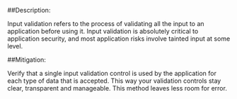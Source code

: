 ##Description:

Input validation refers to the process of validating all the input to an application
before using it. Input validation is absolutely critical to application security,
and most application risks involve tainted input at some level.

##Mitigation:

Verify that a single input validation control is used by the application for each
type of data that is accepted. This way your validation controls stay clear, transparent
and manageable. This method leaves less room for error.

